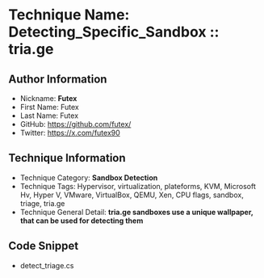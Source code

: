 # Technique Name: **Detecting_Specific_Sandbox :: tria.ge**

## Author Information

- Nickname: **Futex**
- First Name: Futex
- Last Name: Futex
- GitHub: https://github.com/futex/
- Twitter: https://x.com/futex90

## Technique Information
- Technique Category: **Sandbox Detection**
- Technique Tags: Hypervisor, virtualization, plateforms, KVM, Microsoft Hv, Hyper V, VMware, VirtualBox, QEMU, Xen, CPU flags, sandbox, triage, tria.ge
- Technique General Detail: **tria.ge sandboxes use a unique wallpaper, that can be used for detecting them**

## Code Snippet
* detect_triage.cs